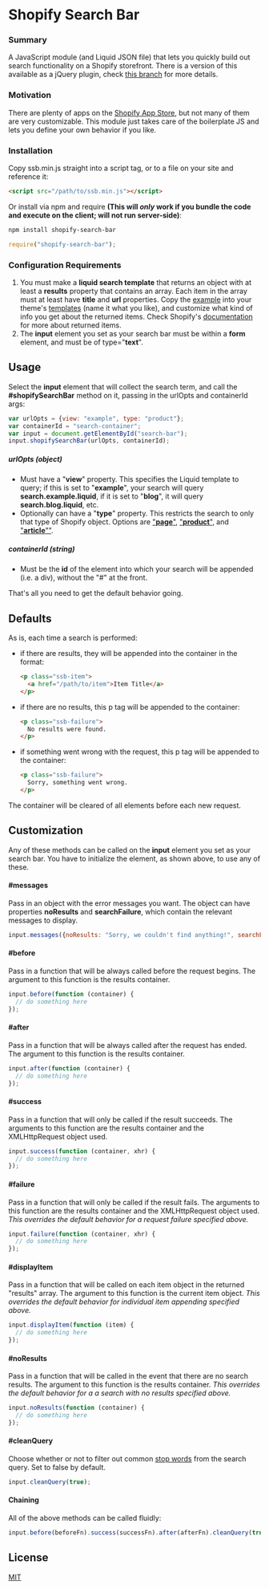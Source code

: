 # Shopify Search Bar

### Summary

A JavaScript module (and Liquid JSON file) that lets you quickly build out search functionality on a Shopify storefront. There is a version of this available as a jQuery plugin, check [this branch](https://github.com/dunxtand/shopify-search-bar/tree/jquery) for more details.

### Motivation

There are plenty of apps on the [Shopify App Store](https://apps.shopify.com/), but not many of them are very customizable. This module just takes care of the boilerplate JS and lets you define your own behavior if you like.

### Installation

Copy ssb.min.js straight into a script tag, or to a file on your site and reference it:

````html
<script src="/path/to/ssb.min.js"></script>
````

Or install via npm and require **(This will *only* work if you bundle the code and execute on the client; will not run server-side)**:

````bash
npm install shopify-search-bar
````

````javascript
require("shopify-search-bar");
````

### Configuration Requirements

1. You must make a **liquid search template** that returns an object with at least a **results** property that contains an array. Each item in the array must at least have **title** and **url** properties. Copy the [example](https://github.com/dunxtand/shopify-jquery-search/blob/master/example/search.example.liquid) into your theme's [templates](https://help.shopify.com/themes/development/templates) (name it what you like), and customize what kind of info you get about the returned items. Check Shopify's [documentation](https://help.shopify.com/themes/liquid/objects/search#search-results) for more about returned items.
2. The **input** element you set as your search bar must be within a **form** element, and must be of type="**text**".

## Usage

Select the **input** element that will collect the search term, and call the **#shopifySearchBar** method on it, passing in the urlOpts and containerId args:

````javascript
var urlOpts = {view: "example", type: "product"};
var containerId = "search-container";
var input = document.getElementById("search-bar");
input.shopifySearchBar(urlOpts, containerId);
````

##### urlOpts (object)

* Must have a "**view**" property. This specifies the Liquid template to query; if this is set to "**example**", your search will query **search.example.liquid**, if it is set to "**blog**", it will query **search.blog.liquid**, etc.
* Optionally can have a "**type**" property. This restricts the search to only that type of Shopify object. Options are ["**page**"](https://help.shopify.com/themes/liquid/objects/page), ["**product**"](https://help.shopify.com/themes/liquid/objects/product), and ["**article**""](https://help.shopify.com/themes/liquid/objects/article).

##### containerId (string)

* Must be the **id** of the element into which your search will be appended (i.e. a div), without the "#" at the front.

That's all you need to get the default behavior going.

## Defaults

As is, each time a search is performed:

* if there are results, they will be appended into the container in the format:
  ````html
  <p class="ssb-item">
    <a href="/path/to/item">Item Title</a>
  </p>
  ````
* if there are no results, this p tag will be appended to the container:
  ````html
  <p class="ssb-failure">
    No results were found.
  </p>
  ````
* if something went wrong with the request, this p tag will be appended to the container:
  ````html
  <p class="ssb-failure">
    Sorry, something went wrong.
  </p>
  ````

The container will be cleared of all elements before each new request.

## Customization

Any of these methods can be called on the **input** element you set as your search bar. You have to initialize the element, as shown above, to use any of these.

#### #messages

Pass in an object with the error messages you want. The object can have properties **noResults** and **searchFailure**, which contain the relevant messages to display.

````javascript
input.messages({noResults: "Sorry, we couldn't find anything!", searchFailure: "Oh no, something's up."});
````

#### #before

Pass in a function that will be always called before the request begins. The argument to this function is the results container.

````javascript
input.before(function (container) {
  // do something here
});
````

#### #after

Pass in a function that will be always called after the request has ended. The argument to this function is the results container.

````javascript
input.after(function (container) {
  // do something here
});
````

#### #success

Pass in a function that will only be called if the result succeeds. The arguments to this function are the results container and the XMLHttpRequest object used.

````javascript
input.success(function (container, xhr) {
  // do something here
});
````

#### #failure

Pass in a function that will only be called if the result fails. The arguments to this function are the results container and the XMLHttpRequest object used. *This overrides the default behavior for a request failure specified above.*

````javascript
input.failure(function (container, xhr) {
  // do something here
});
````

#### #displayItem

Pass in a function that will be called on each item object in the returned "results" array. The argument to this function is the current item object.
*This overrides the default behavior for individual item appending specified above.*

````javascript
input.displayItem(function (item) {
  // do something here
});
````

#### #noResults

Pass in a function that will be called in the event that there are no search results. The argument to this function is the results container.
*This overrides the default behavior for a a search with no results specified above.*

````javascript
input.noResults(function (container) {
  // do something here
});
````

#### #cleanQuery

Choose whether or not to filter out common [stop words](https://en.wikipedia.org/wiki/Stop_words) from the search query. Set to false by default.

````javascript
input.cleanQuery(true);
````

#### Chaining

All of the above methods can be called fluidly:

````javascript
input.before(beforeFn).success(successFn).after(afterFn).cleanQuery(true); // etc
````

## License

[MIT](https://opensource.org/licenses/MIT)
